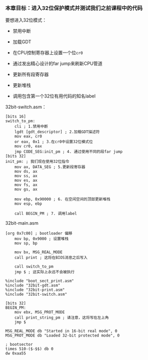 ### 本章目标：进入32位保护模式并测试我们之前课程中的代码 

要想进入32位模式：

* 禁用中断 

* 加载GDT 

* 在CPU控制寄存器上设置一个位`cr0`

* 通过发出精心设计的far jump来刷新CPU管道 

* 更新所有段寄存器 

* 更新堆栈 

* 调用包含第一个32位有用代码的知名label

32bit-switch.asm：

```
[bits 16]
switch_to_pm:
    cli ; 1.禁用中断
    lgdt [gdt_descriptor] ; 2.加载GDT描述符
    mov eax, cr0
    or eax, 0x1 ; 3.在cr0中设置32位模式位
    mov cr0, eax
    jmp CODE_SEG:init_pm ; 4. 通过使用不同的段far jump
[bits 32]
init_pm: ; 我们现在使用32位指令
    mov ax, DATA_SEG ; 5.更新段寄存器
    mov ds, ax
    mov ss, ax
    mov es, ax
    mov fs, ax
    mov gs, ax

    mov ebp, 0x90000 ; 6. 在空闲空间的顶部更新堆栈
    mov esp, ebp

    call BEGIN_PM ; 7. 调用label
```


32bit-main.asm

```
[org 0x7c00] ; bootloader 偏移
    mov bp, 0x9000 ; 设置堆栈
    mov sp, bp

    mov bx, MSG_REAL_MODE
    call print ; 这将在BIOS消息之后写入

    call switch_to_pm
    jmp $ ; 这实际上永远不会被执行

%include "boot_sect_print.asm"
%include "32bit-gdt.asm"
%include "32bit-print.asm"
%include "32bit-switch.asm"

[bits 32]
BEGIN_PM: 
    mov ebx, MSG_PROT_MODE
    call print_string_pm ; 请注意，这将写在左上角
    jmp $

MSG_REAL_MODE db "Started in 16-bit real mode", 0
MSG_PROT_MODE db "Loaded 32-bit protected mode", 0

; bootsector
times 510-($-$$) db 0
dw 0xaa55
```




